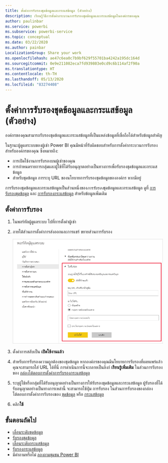 ```yaml
---
title: ตั้งค่าการรับรองชุดข้อมูลและกระแสข้อมูล (ตัวอย่าง)
description: เรียนรู้วิธีการตั้งค่ากระบวนการรับรองชุดข้อมูลและกระแสข้อมูลในองค์กรของคุณ
author: paulinbar
ms.service: powerbi
ms.subservice: powerbi-service
ms.topic: conceptual
ms.date: 03/22/2020
ms.author: painbar
LocalizationGroup: Share your work
ms.openlocfilehash: ae47c6ea0c7b9bf629f55701ba4242a195dc164d
ms.sourcegitcommit: 0e9e211082eca7fd939803e0cd9c6b114af2f90a
ms.translationtype: HT
ms.contentlocale: th-TH
ms.lasthandoff: 05/13/2020
ms.locfileid: "83274408"
---
```

# <a name="set-up-dataset-and-dataflow-certification-preview"></a>ตั้งค่าการรับรองชุดข้อมูลและกระแสข้อมูล (ตัวอย่าง)

องค์กรของคุณสามารถรับรองชุดข้อมูลและกระแสข้อมูลที่เป็นแหล่งข้อมูลที่เชื่อถือได้สำหรับข้อมูลสำคัญ

ในฐานะผู้ดูแลระบบของผู้เช่า Power BI คุณมีหน้าที่รับผิดชอบสำหรับการตั้งค่ากระบวนการรับรองสำหรับองค์กรของคุณ ซึ่งหมายถึง:
* การเปิดใช้งานการรับรองบนผู้เช่าของคุณ
* การกำหนดรายการกลุ่มและผู้ใช้ที่ได้รับอนุญาตอย่างเป็นทางการเพื่อรับรองชุดข้อมูลและกระแสข้อมูล
* สำหรับชุดข้อมูล การระบุ URL ของนโยบายการรับรองชุดข้อมูลขององค์กร หากมีอยู่

การรับรองชุดข้อมูลและกระแสข้อมูลเป็นส่วนหนึ่งของ*การรับรอง*ชุดข้อมูลและกระแสข้อมูล ดูที่ [การรับรองชุดข้อมูล](../connect-data/service-datasets-promote.md) และ [การรับรองกระแสข้อมูล](../transform-model/service-dataflows-promote-certify.md) สำหรับข้อมูลเพิ่มเติม


## <a name="set-up-certification"></a>ตั้งค่าการรับรอง

1. ในพอร์ทัลผู้ดูแลระบบ ไปที่การตั้งค่าผู้เช่า
1. ภายใต้ส่วนการตั้งค่าการส่งออกและการแชร์ ขยายส่วนการรับรอง

   ![ตั้งค่าชุดข้อมูลและใบรับรองกระแสข้อมูล](media/service-admin-setup-certification/service-admin-certification-setup-dialog.png)

1. ตั้งค่าการสลับเป็น **เปิดใช้งานแล้ว**
1. สำหรับการรับรองความถูกต้องของชุดข้อมูล หากองค์กรของคุณมีนโยบายการรับรองที่เผยแพร่แล้ว คุณจะสามารถใส่ URL ได้ที่นี่ การดำเนินการนี้จะกลายเป็นลิงก์ **เรียนรู้เพิ่มเติม** ในส่วนการรับรองของ [กล่องโต้ตอบการตั้งค่าการรับรองกระแสข้อมูล](../connect-data/service-datasets-promote.md#request-dataset-certification) 
1. ระบุผู้ใช้หรือกลุ่มที่ได้รับอนุญาตอย่างเป็นทางการให้รับรองชุดข้อมูลและกระแสข้อมูล ผู้รับรองที่ได้รับอนุญาตอย่างเป็นทางการเหล่านี้ จะสามารถใช้ปุ่ม การรับรอง ในส่วนการรับรองของกล่องโต้ตอบการตั้งค่าการรับรองของ [ชุดข้อมูล](../connect-data/service-datasets-promote.md#request-dataset-certification) หรือ [กระแสข้อมูล](../transform-model/service-dataflows-promote-certify.md#certify-a-dataflow)
1. คลิก**ใช้**

## <a name="next-steps"></a>ขั้นตอนถัดไป
* [เลื่อนระดับชุดข้อมูล](../connect-data/service-datasets-promote.md)
* [รับรองชุดข้อมูล](../connect-data/service-datasets-certify.md)
* [เลื่อนระดับกระแสข้อมูล](../transform-model/service-dataflows-promote-certify.md#promote-a-dataflow)
* [รับรองกระแสข้อมูล](../transform-model/service-dataflows-promote-certify.md#certify-a-dataflow)
* มีคำถามหรือไม่ [ลองถามชุมชน Power BI](https://community.powerbi.com/)
